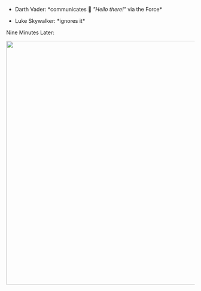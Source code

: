 - Darth Vader: \*communicates 👋 *"Hello there!"* via the Force\*

- Luke Skywalker: \*ignores it\*

Nine Minutes Later:

<img align="center" width="850" height="650" src="https://yossarians.github.io/yossarians/think.jpg" alt="">

